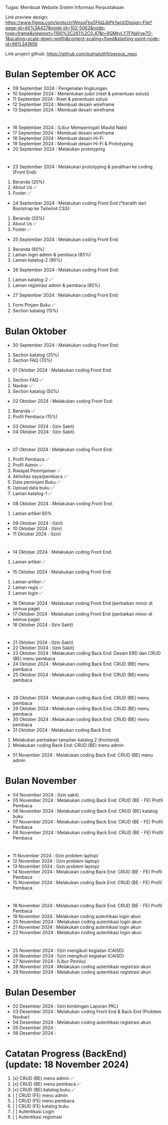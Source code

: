 Tugas: Membuat Website Sistem Informasi Perpustakaan

Link preview design: https://www.figma.com/proto/zrlWnsuFbs5FbQJbPk1wUI/Design-File?page-id=46%3A427&node-id=102-5062&node-type=frame&viewport=1190%2C261%2C0.47&t=9QMtyLY7FNaVve7O-1&scaling=scale-down-width&content-scaling=fixed&starting-point-node-id=98%3A1806

Link project github: https://github.com/putrialuthfi/perpus_repo
#

# Bulan September OK ACC
- 09 September 2024 : Pengenalan lingkungan
- 10 September 2024 : Menentukan judul (riset & penentuan solusi)
- 11 September 2024 : Riset & penentuan solusi
- 12 September 2024 : Membuat desain wireframe
- 13 September 2024 : Membuat desain wireframe
#
- 16 September 2024 : (Libur Memperingati Maulid Nabi)
- 17 September 2024 : Membuat desain wireframe
- 18 September 2024 : Membuat desain Hi-Fi
- 19 September 2024 : Membuat desain Hi-Fi & Prototyping
- 20 September 2024 : Melalukan prototyping
#
- 23 September 2024 : Melakukan prototyping & peralihan ke coding (Front End):
1. Beranda (20%)
2. About Us ✅
3. Footer ✅

- 24 September 2024 : Melakukan coding Front End (*beralih dari Bootstrap ke Tailwind CSS):
1. Beranda (20%)
2. About Us ✅
3. Footer ✅


- 25 September 2024 : Melakukan coding Front End:
1. Beranda (60%)
2. Laman login admin & pembaca (85%)
3. Laman katalog-2 (90%)


- 26 September 2024 : Melakukan coding Front End:
1. Laman katalog-2 ✅
2. Laman registrasi admin & pembaca (85%)


- 27 September 2024 : Melakukan coding Front End:
1. Form Pinjam Buku ✅
2. Section katalog (15%)
#
# Bulan Oktober
- 30 September 2024 : Melakukan coding Front End:
1. Section katalog (25%)
2. Section FAQ (70%)

- 01 Oktober 2024 : Melakukan coding Front End:
1. Section FAQ ✅
2. Navbar ✅
3. Section katalog (50%)

- 02 Oktober 2024 : Melakukan coding Front End:
1. Beranda ✅
2. Profil Pembaca (15%)

- 03 Oktober 2024 : (Izin Sakit)
- 04 Oktober 2024 : (Izin Sakit)
#
- 07 Oktober 2024 : Melakukan coding Front End:
1. Profil Pembaca ✅
2. Profil Admin ✅
3. Riwayat Peminjaman ✅
4. Aktivitas saya/pembaca ✅
5. Data peminjam Buku ✅
6. Upload data buku ✅
7. Laman katalog-1 ✅

- 08 Oktober 2024 : Melakukan coding Front End:
1. Laman artikel 60%

- 09 Oktober 2024 : (Izin)
- 10 Oktober 2024 : (Izin)
- 11 Oktober 2024 : (Izin)
#
- 14 Oktober 2024 : Melakukan coding Front End:
1. Laman artikel ✅

- 15 Oktober 2024 : Melakukan coding Front End:
1. Laman artikel ✅
2. Laman regis ✅
3. Laman login ✅

- 16 Oktober 2024 : Melakukan coding Front End (perbaikan minor di semua page)
- 17 Oktober 2024 : Melakukan coding Front End (perbaikan minor di semua page)
- 18 Oktober 2024 : (Izin Sakit)
#
- 21 Oktober 2024 : (Izin Sakit)
- 22 Oktober 2024 : (Izin Sakit)
- 23 Oktober 2024 : Melakukan coding Back End: Desain ERD dan CRUD (BE) menu pembaca
- 24 Oktober 2024 : Melakukan coding Back End: CRUD (BE) menu pembaca
- 25 Oktober 2024 : Melakukan coding Back End: CRUD (BE) menu pembaca
#
- 28 Oktober 2024 : Melakukan coding Back End: CRUD (BE) menu pembaca
- 29 Oktober 2024 : Melakukan coding Back End: CRUD (BE) menu pembaca
- 30 Oktober 2024 : Melakukan coding Back End: CRUD (BE) menu pembaca
- 31 Oktober 2024 : Melakukan coding Back End:
1. Melakukan perbaikan tampilan katalog 2 (frontend)
2. Melakukan coding Back End: CRUD (BE) menu admin

- 01 November 2024 : Melakukan coding Back End: CRUD (BE) menu admin




# Bulan November
- 04 November 2024 : (Izin sakit)
- 05 November 2024 : Melakukan coding Back End: CRUD (BE - FE) Profil Pembaca
- 06 November 2024 : Melakukan coding Back End: CRUD (BE) katalog buku
- 07 November 2024 : Melakukan coding Back End: CRUD (BE - FE) Profil Pembaca
- 08 November 2024 : Melakukan coding Back End: CRUD (BE - FE) Profil Pembaca
#
- 11 November 2024 : (Izin problem laptop)
- 12 November 2024 : (Izin problem laptop)
- 13 November 2024 : (Izin problem laptop)
- 14 November 2024 : Melakukan coding Back End: CRUD (BE - FE) Profil Pembaca
- 15 November 2024 : Melakukan coding Back End: CRUD (BE - FE) Profil Pembaca
#
- 18 November 2024 : Melakukan coding Back End: CRUD (BE - FE) Profil Pembaca
- 19 November 2024 : Melakukan coding autentikasi login akun
- 20 November 2024 : Melakukan coding autentikasi login akun 
- 21 November 2024 : Melakukan coding autentikasi login akun
- 22 November 2024 : Melakukan coding autentikasi login akun
#
- 25 November 2024 : (Izin mengikuti kegiatan ICAISD)
- 26 November 2024 : (Izin mengikuti kegiatan ICAISD)
- 27 November 2024 : (Libur Pemilu)
- 28 November 2024 : Melakukan coding autentikasi registrasi akun
- 29 November 2024 : Melakukan coding autentikasi registrasi akun




# Bulan Desember
- 02 Desember 2024 : (Izin bimbingan Laporan PKL)
- 03 Desember 2024 : Melakukan coding Front End & Back End (Problem Navbar)
- 04 Desember 2024 : Melakukan coding autentikasi registrasi akun
- 05 Desember 2024 : 
- 06 Desember 2024 : 

##
# Catatan Progress (BackEnd) (update: 18 November 2024)
1. [x] CRUD (BE) menu admin ✅
2. [x] CRUD (BE) menu pembaca ✅
3. [x] CRUD (BE) katalog buku ✅
4. [ ] CRUD (FE) menu admin
5. [ ] CRUD (FE) menu pembaca
6. [ ] CRUD (FE) katalog buku
7. [ ] Autentikasi Login
8. [ ] Autentikasi registrasi